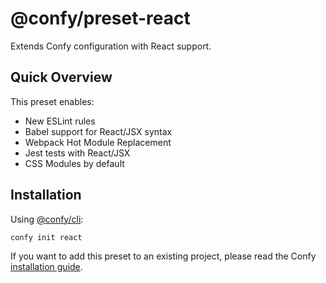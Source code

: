 # @confy/preset-react

Extends Confy configuration with React support.

## Quick Overview

This preset enables:

- New ESLint rules
- Babel support for React/JSX syntax
- Webpack Hot Module Replacement
- Jest tests with React/JSX
- CSS Modules by default

## Installation

Using [@confy/cli](./packages/cli):

```
confy init react
```

If you want to add this preset to an existing project, please read the Confy [installation guide](https://github.com/coldi/confy).
